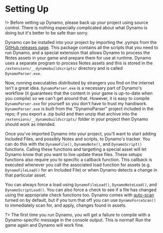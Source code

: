 # Setting Up

!> Before setting up Dynamo, please back up your project using source control. There is nothing especially complicated about what Dynamo is doing but it's better to be safe than sorry.

Dynamo can be installed into your project by importing the .yymps from the [GitHub releases page](https://github.com/JujuAdams/Dynamo/releases). This package contains all the scripts that you need to run Dynamo, and a special extension that allows Dynamo to process the Notes assets in your game and prepare them for use at runtime. Dynamo uses a separate program to process Notes assets and this is stored in the `/extensions/__dynamobuildscripts/` directory and is called `DynamoParser.exe`.

Now, running executables distributed by strangers you find on the internet isn't a great idea. `DynamoParser.exe` is a necessary part of Dynamo's workflow (it guarantees that the content in your game is up-to-date when you compile) so we can't get around that. However, it is easy to compile `DynamoParser.exe` for yourself so you don't have to trust my handiwork. `DynamoParser.exe` is built from the "DynamoParser" project included in the repo; if you export a .zip build and then unzip that archive into the `/extensions/__dynamobuildscripts/` folder in your project then Dynamo should work as intended.

Once you've imported Dynamo into your project, you'll want to start adding Included Files, and possibly Notes and scripts, to Dynamo's tracker. You can do this with the `DynamoFile()`, `DynamoNote()`, and `DynamoScript()` functions. Calling these functions and targetting a special asset will let Dynamo know that you want to live update these files. These setups functions also require you to specific a callback function. This callback is executed whenever you call the associated load function for assets (e.g. `DynamoFileLoad()` for an Included File) or when Dynamo detects a change in that particular asset.

You can always force a load using `DynamoFileLoad()`, `DynamoNoteLoad()`, and `DynamoScriptLoad()`. You can also force a check to see if a file has changed using the appropriate check functions too. Dynamo comes with [auto-scan]() turned on by default, but if you turn that off you can use `DynamoForceScan()` to immediately scan for, and apply, changes found in assets.

?> The first time you run Dynamo, you will get a failure to compile with a Dynamo-specific message in the console output. This is normal! Run the game again and Dynamo will work fine.